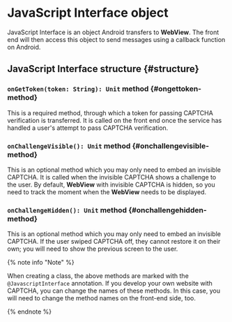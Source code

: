 # JavaScript Interface object

JavaScript Interface is an object Android transfers to **WebView**. The front end will then access this object to send messages using a callback function on Android.

## JavaScript Interface structure {#structure}

### `onGetToken(token: String): Unit` method {#ongettoken-method}

This is a required method, through which a token for passing CAPTCHA verification is transferred. It is called on the front end once the service has handled a user's attempt to pass CAPTCHA verification.

### `onChallengeVisible(): Unit` method {#onchallengevisible-method}

This is an optional method which you may only need to embed an invisible CAPTCHA. It is called when the invisible CAPTCHA shows a challenge to the user. By default, **WebView** with invisible CAPTCHA is hidden, so you need to track the moment when the **WebView** needs to be displayed.

### `onChallengeHidden(): Unit` method {#onchallengehidden-method}

This is an optional method which you may only need to embed an invisible CAPTCHA. If the user swiped CAPTCHA off, they cannot restore it on their own; you will need to show the previous screen to the user.

{% note info "Note" %}

When creating a class, the above methods are marked with the `@JavascriptInterface` annotation.
If you develop your own website with CAPTCHA, you can change the names of these methods. In this case, you will need to change the method names on the front-end side, too.

{% endnote %}